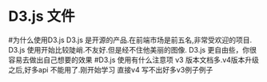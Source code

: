 D3.js 文件
===
#为什么使用D3.js
  D3.js 是开源的产品.在前端市场是前五名,非常受欢迎的项目.
  D3.js 使用开始比较陡峭.不友好.但是经不住他美丽的图像.
  D3.js 更自由些，你很容易去做出自己想要的效果
#D3.js 使用有什么注意项
 v3 版本文档多.v4版本升级之后,好多api 不能用了.刚开始学习 直接v4 写不出好多v3例子例子



